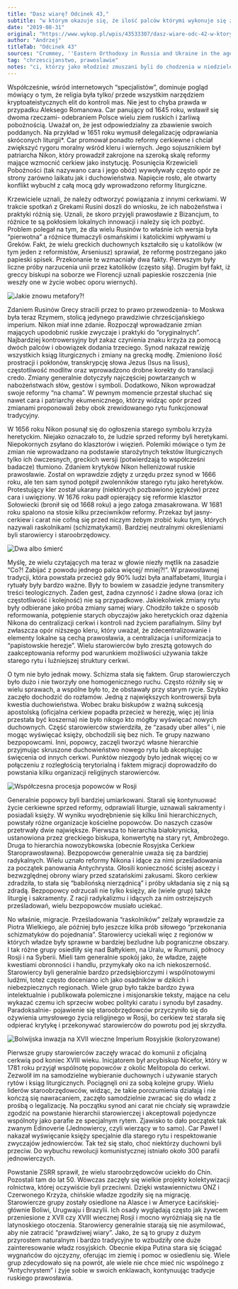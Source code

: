 ```yaml
---
title: "Dasz wiarę? Odcinek 43,"
subtitle: "w którym okazuje się, że ilość palców którymi wykonuje się znak krzyża może być kwestią życia i śmierci oraz zaprowadzić nas do Boliwii przez Syberię i Chiny."
date: "2019-08-31"
original: "https://www.wykop.pl/wpis/43533307/dasz-wiare-odc-42-w-ktorym-bardzo-chcemy-nasladowa/"
author: "Andrzej"
titleTab: "Odcinek 43"
sources: "Crummey, ''Eastern Orthodoxy in Russia and Ukraine in the age of the Counter-Reformation'', w: ''The Cambridge History of Christianity. Vol. 5, Eastern Christianity'', 2006   Dixon, ''The Russian Orthodox Church in imperial Russia 1721–1917'', w: ''The Cambridge History of Christianity. Vol. 5, Eastern Christianity'', 2006"
tag: "chrzescijanstwo, prawoslawie"
notes: "ci, którzy jako młodzież zmuszani byli do chodzenia w niedzielę do kościoła, powinni dziękować Bogu, że nie urodzili się w rodzinie prawosławnych dewotów. Współczesna liturgia trwa nawet do 2 godzin, a historycznie jeszcze dłużej. W połączeniu z pełnym orthrosem i innymi modlitwami niedzielnymi może to być nawet 10 godzin."
---
```


Współcześnie, wśród internetowych “specjalistów”, dominuje pogląd mówiący o tym, że religia była tylko/ przede wszystkim narzędziem kryptoateistycznych elit do kontroli mas. Nie jest to chyba prawda w przypadku Aleksego Romanowa. Car panujący od 1645 roku, wsławił się dwoma rzeczami- odebraniem Polsce wielu ziem ruskich i żarliwą pobożnością. Uważał on, że jest odpowiedzialny za zbawienie swoich poddanych. Na przykład w 1651 roku wymusił delegalizację odprawiania skróconych liturgii*. Car promował ponadto reformy cerkiewne i chciał zwiększyć rygoru moralny wśród kleru i wiernych. Jego sojusznikiem był patriarcha Nikon, który prowadził zakrojone na szeroką skalę reformy mające wzmocnić cerkiew jako instytucję. Posunięcia Krzewicieli Pobożności (tak nazywano cara i jego obóz) wywoływały często opór ze strony zarówno laikatu jak i duchowieństwa. Napięcie rosło, ale otwarty konflikt wybuchł z całą mocą gdy wprowadzono reformy liturgiczne.

Krzewiciele uznali, że należy odtworzyć powiązania z innymi cerkwiami. W trakcie spotkań z Grekami Rusini doszli do wniosku, że ich nabożeństwa i praktyki różnią się. Uznali, że skoro przyjęli prawosławie z Bizancjum, to różnice te są pokłosiem lokalnych innowacji i należy się ich pozbyć. Problem polegał na tym, że dla wielu Rusinów to właśnie ich wersja była “pierwotna” a różnice tłumaczyli osmańskimi i katolickimi wpływami u Greków. Fakt, że wielu greckich duchownych kształciło się u katolików (w tym jeden z reformistów, Arseniusz) sprawiał, że reformę postrzegano jako papieski spisek. Przekonanie te wzmacniały dwa fakty. Pierwszym były liczne próby narzucenia unii przez katolików (często siłą). Drugim był fakt, iż greccy biskupi na soborze we Florencji uznali papieskie roszczenia (nie weszły one w życie wobec oporu wiernych).

![Jakie znowu metafory?!](../images/odc43/tzar.jpg "Jakie znowu metafory?!.")

Zdaniem Rusinów Grecy stracili przez to prawo przewodzenia- to Moskwa była teraz Rzymem, stolicą jedynego prawdziwie chrześcijańskiego imperium. Nikon miał inne zdanie. Rozpoczął wprowadzanie zmian mających upodobnić ruskie zwyczaje i praktyki do “oryginalnych”. Najbardziej kontrowersyjny był zakaz czynienia znaku krzyża za pomocą dwóch palców i obowiązek dodania trzeciego. Synod nakazał rewizję wszystkich ksiąg liturgicznych i zmiany na grecką modłę. Zmieniono ilość prostracji i pokłonów, transkrypcję słowa Jezus (Isus na Iisus), częstotliwość modlitw oraz wprowadzono drobne korekty do translacji credo. Zmiany generalnie dotyczyły najczęściej powtarzanych w nabożeństwach słów, gestów i symboli. Dodatkowo, Nikon wprowadzał swoje reformy “na chama”. W pewnym momencie przestał słuchać się nawet cara i patriarchy ekumenicznego, którzy widząc opór przed zmianami proponowali żeby obok zrewidowanego rytu funkcjonował tradycyjny.

W 1656 roku Nikon posunął się do ogłoszenia starego symbolu krzyża heretyckim. Niejako oznaczało to, że ludzie sprzed reformy byli heretykami. Niepokornych zsyłano do klasztorów i więzień. Polemiki mówiące o tym że zmian nie wprowadzano na podstawie starożytnych tekstów liturgicznych tylko ich ówczesnych, greckich wersji (potwierdzają to współcześni badacze) tłumiono. Zdaniem krytyków Nikon hellenizował ruskie prawosławie. Został on wprawdzie zdjęty z urzędu przez synod w 1666 roku, ale ten sam synod potępił zwolenników starego rytu jako heretyków. Protestujący kler został ukarany (niektórych pozbawiono języków) przez cara i uwięziony. W 1676 roku padł opierający się reformie klasztor Sołowiecki (bronił się od 1668 roku) a jego załoga zmasakrowana. W 1681 roku spalono na stosie kilku przeciwników reformy. Przekaz był jasny- cerkiew i carat nie cofną się przed niczym żebym zrobić kuku tym, których nazywali raskolnikami (schizmatykami). Bardziej neutralnymi określeniami byli starowiercy i staroobrzędowcy.

![Dwa albo śmierć](../images/odc43/two_death.jpg "Dwa albo śmierć.")

Myślę, że wielu czytających ma teraz w głowie niezły mętlik na zasadzie “Co?! Zabijać z powodu jednego palca więcej/ mniej?!”. W prawosławnej tradycji, która powstała przecież gdy 90% ludzi była analfabetami, liturgia i rytuały były bardzo ważne. Były to bowiem w zasadzie jedyne transmitery treści teologicznych. Żaden gest, żadna czynność i żadne słowa (oraz ich częstotliwość i kolejność) nie są przypadkowe. Jakiekolwiek zmiany rytu były odbierane jako próba zmiany samej wiary. Chodziło także o sposób reformowania, potępienie starych obyczajów jako heretyckich oraz dążenia Nikona do centralizacji cerkwi i kontroli nad życiem parafialnym. Silny był zwłaszcza opór niższego kleru, który uważał, że zdecentralizowanie i elementy lokalne są cechą prawosławia, a centralizacja i uniformizacja to “papistowskie herezje”. Wielu starowierców było zresztą gotowych do zaakceptowania reformy pod warunkiem możliwości używania także starego rytu i luźniejszej struktury cerkwi.

O tym nie było jednak mowy. Schizma stała się faktem. Grup starowierczych było dużo i nie tworzyły one homogenicznego ruchu. Często różniły się w wielu sprawach, a wspólne było to, że obstawały przy starym rycie. Szybko zaczęło dochodzić do rozłamów. Jedną z największych kontrowersji była kwestia duchowieństwa. Wobec braku biskupów z ważną sukcesją apostolską (oficjalna cerkiew popadła przecież w herezję, więc jej linia przestała być koszerna) nie było nikogo kto mógłby wyświęcać nowych duchownych. Część starowierców stwierdziła, że “zasady uber alles” i, nie mogąc wyświęcać księży, obchodzili się bez nich. Te grupy nazwano bezpopowcami. Inni, popowcy, zaczęli tworzyć własne hierarchie przyjmując skruszone duchowieństwo nowego rytu lub akceptując święcenia od innych cerkwi. Punktów niezgody było jednak więcej co w połączeniu z rozległością terytorialną i faktem migracji doprowadziło do powstania kilku organizacji religijnych starowierców.

![Współczesna procesja popowców w Rosji](../images/odc43/procession.jpg "Współczesna procesja popowców w Rosji.")

Generalnie popowcy byli bardziej umiarkowani. Starali się kontynuować życie cerkiewne sprzed reformy, odprawiali liturgie, uznawali sakramenty i posiadali księży. W wyniku wyodrębnienie się kilku linii hierarchicznych, powstały różne organizacje kościelne popowców. Do naszych czasów przetrwały dwie największe. Pierwsza to hierarchia białokrynicka, ustanowiona przez greckiego biskupa, konwertytę na stary ryt, Ambrożego. Druga to hierarchia nowozybkowska (obecnie Rosyjska Cerkiew Staroprawosławna). Bezpopowców generalnie uważa się za bardziej radykalnych. Wielu uznało reformy Nikona i idące za nimi prześladowania za początek panowania Antychrysta. Głosili konieczność ścisłej ascezy i bezwzględnej obrony wiary przed szatańskimi zakusami. Skoro cerkiew zdradziła, to stała się “babilońską nierządnicą” i próby układania się z nią są zdradą. Bezpopowcy odrzucali nie tylko księży, ale (wiele grup) także liturgię i sakramenty. Z racji radykalizmu i idących za nim ostrzejszych prześladowań, wielu bezpopowców musiało uciekać.

No właśnie, migracje. Prześladowania “raskolników” zelżały wprawdzie za Piotra Wielkiego, ale później było jeszcze kilka prób siłowego “przekonania schizmatyków do pojednania”. Starowiercy uciekali więc z regionów w których władze były sprawne w bardziej bezludne lub pograniczne obszary. I tak różne grupy osiedliły się nad Bałtykiem, na Uralu, w Rumunii, północy Rosji i na Syberii. Mieli tam generalnie spokój jako, że władze, zajęte kwestiami obronności i handlu, przymykały oko na ich niekoszerność. Starowiercy byli generalnie bardzo przedsiębiorczymi i wspólnotowymi ludźmi, toteż często doceniano ich jako osadników w dzikich i niebezpiecznych regionach. Wiele grup było także bardzo żywa intelektualnie i publikowała polemiczne i misjonarskie teksty, mające na celu wykazać czemu ich sprzeciw wobec polityki caratu i synodu był zasadny. Paradoksalnie- pojawienie się staroobrzędowców przyczyniło się do ożywienia umysłowego życia religijnego w Rosji, bo cerkiew też starała się odpierać krytykę i przekonywać starowierców do powrotu pod jej skrzydła.

![Bolwijska inwazja na XVII wieczne Imperium Rosyjskie (koloryzowane)](../images/odc43/bolivia.jpg "Bolwijska inwazja na XVII wieczne Imperium Rosyjskie (koloryzowane).")

Pierwsze grupy starowierców zaczęły wracać do komunii z oficjalną cerkwią pod koniec XVIII wieku. Inicjatorem był arcybiskup Nicefor, który w 1781 roku przyjął wspólnotę popowców z okolic Melitopola do cerkwi. Zezwolił im na samodzielne wybieranie duchownych i używanie starych rytów i ksiąg liturgicznych. Pociągnęli oni za sobą kolejne grupy. Wielu liderów staroobrzędowców, widząc, że takie porozumienia działają i nie kończą się nawracaniem, zaczęło samodzielnie zwracać się do władz z prośbą o legalizację. Na początku synod ani carat nie chciały się wprawdzie zgodzić na powstanie hierarchii starowierczej i akceptowali pojedyncze wspólnoty jako parafie ze specjalnym rytem. Zjawisko to dało początek tak zwanym Edinoverie (Jednowiercy, czyli wierzący w to samo). Car Paweł I nakazał wyświęcanie księży specjalnie dla starego rytu i respektowanie zwyczajów jednowierców. Tak też się stało, choć niektórzy duchowni byli przeciw. Do wybuchu rewolucji komunistycznej istniało około 300 parafii jednowierczych.

Powstanie ZSRR sprawił, że wielu staroobrzędowców uciekło do Chin. Pozostali tam do lat 50. Wówczas zaczęły się wielkie projekty kolektywizacji rolnictwa, której oczywiście byli przeciwni. Dzięki wstawiennictwu ONZ i Czerwonego Krzyża, chińskie władze zgodziły się na migrację. Starowiercze grupy zostały osiedlone na Alasce i w Ameryce Łacińskiej- głównie Boliwi, Urugwaju i Brazylii. Ich osady wyglądają często jak żywcem przeniesione z XVII czy XVIII wiecznej Rosji i mocno wyróżniają się na tle latynoskiego otoczenia. Starowiercy generalnie starają się nie asymilować, aby nie zatracić “prawdziwej wiary”. Jako, że są to grupy z dużym przyrostem naturalnym i bardzo tradycyjne to wzbudziły one duże zainteresowanie władz rosyjskich. Obecnie ekipa Putina stara się ściągać wygnańców do ojczyzny, oferując im ziemię i pomoc w osiedleniu się. Wiele grup zdecydowało się na powrót, ale wiele nie chce mieć nic wspólnego z “Antychrystem” i żyje sobie w swoich enklawach, kontynuując tradycje ruskiego prawosławia.
